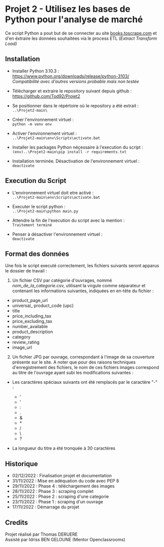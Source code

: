 # Projet 2 - Utilisez les bases de Python pour l'analyse de marché


Ce script Python a pout but de se connecter au site [books.toscrape.com](books.toscrape.com) et d'en éxtraire les données souhaitées via le process ETL *(Extract Transform Load)*


## Installation

* Installer Python 3.10.3 :
 https://www.python.org/downloads/release/python-3103/  
  _Compatibilité avec d'autres versions probable mais non testée_

* Télécharger et extraire le repository suivant depuis github :\
https://github.com/Tod92/Projet2

* Se positionner dans le répértoire où le repository a été extrait :\
  `..\Projet2-main\`

* Créer l'environnement virtuel :\
  `python -m venv env`

* Activer l'environnement virtuel :\
  `..\Projet2-main\env\Scripts\activate.bat`

* Installer les packages Python néçessaire à l'execution du script :\
  `(env)..\Projet2-main\pip install -r requirements.txt`

* Installation terminée. Désactivation de l'environnement virtuel :\
  `deactivate`

## Execution du Script

* L'environnement virtuel doit etre activé :\
  `..\Projet2-main\env\Scripts\activate.bat`

* Executer le script python :\
  `..\Projet2-main\python main.py`

* Attendre la fin de l'execution du script avec la mention :\
  `Traitement terminé`

* Penser à désactiver l'environnement virtuel :\
  `deactivate`

## Format des données

Une fois le script executé correctement, les fichiers suivants seront apparus le dossier de travail :
1. Un fichier CSV par catégorie d'ouvrages, nommé _nom_de_la_categorie_.csv, utilisant la virgule comme séparateur et contenant les informations suivantes, indiquées en en-tête du fichier :

* product_page_url
* universal_ product_code (upc)
* title
* price_including_tax
* price_excluding_tax
* number_available
* product_description
* category
* review_rating
* image_url

2. Un fichier JPG par ouvrage, correspondant à l'image de sa couverture présente sur le site.
A noter que pour des raisons techniques d'enregistrement des fichiers, le nom de ces fichiers images correspond au titre de l'ouvrage ayant subi les modifications suivantes :

* Les caractères spéciaux suivants ont été remplacés par le caractère "-" :

  * ’
  * '
  * :
  * .
  * &
  * \*
  * /
  * \\
  * ?


* La longueur du titre a été tronquée à 30 caractères


## Historique

* 02/12/2022 : Finalisation projet et documentation
* 31/11/2022 : Mise en adéquation du code avec PEP 8
* 29/11/2022 : Phase 4 : téléchargement des images
* 28/11/2022 : Phase 3 : scraping complet
* 25/11/2022 : Phase 2 : scraping d'une categorie
* 23/11/2022 : Phase 1 : scraping d'un ouvrage
* 17/11/2022 : Démarrage du projet

## Credits
Projet réalisé par Thomas DERUERE\
Assisté par Idriss BEN GELOUNE (Mentor Openclassrooms)
